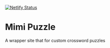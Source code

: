[![Netlify Status](https://api.netlify.com/api/v1/badges/d365846a-2dc2-4eee-8be4-d4e85f04603e/deploy-status)](https://app.netlify.com/sites/mimi-puzzle/deploys)

# Mimi Puzzle

A wrapper site that for custom crossword puzzles
